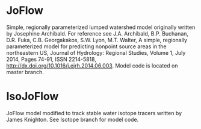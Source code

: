 # JoFlow
  Simple, regionally parameterized lumped watershed model originally written by Josephine Archibald. 
  For reference see J.A. Archibald, B.P. Buchanan, D.R. Fuka, C.B. Georgakakos, S.W. Lyon, M.T. Walter, A simple, regionally parameterized model for predicting nonpoint source areas in the northeastern US, Journal of Hydrology: Regional Studies, Volume 1, July 2014, Pages 74-91, ISSN 2214-5818, http://dx.doi.org/10.1016/j.ejrh.2014.06.003.
  Model code is located on master branch.
  
# IsoJoFlow
  JoFlow model modified to track stable water isotope tracers written by James Knighton. 
  See Isotope branch for model code.
